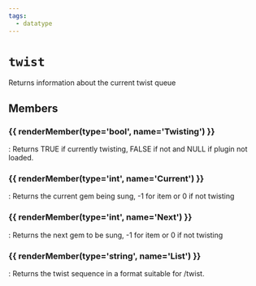 ```yaml
---
tags:
  - datatype
---
```

# `twist`

<!--dt-desc-start-->
Returns information about the current twist queue
<!--dt-desc-end-->

## Members
<!--dt-members-start-->
### {{ renderMember(type='bool', name='Twisting') }}

:   Returns TRUE if currently twisting, FALSE if not and NULL if plugin not loaded.

### {{ renderMember(type='int', name='Current') }}

:   Returns the current gem being sung, -1 for item or 0 if not twisting

### {{ renderMember(type='int', name='Next') }}

:   Returns the next gem to be sung, -1 for item or 0 if not twisting

### {{ renderMember(type='string', name='List') }}

:   Returns the twist sequence in a format suitable for /twist.

<!--dt-members-end-->

<!--dt-linkrefs-start-->
[bool]: ../macroquest/reference/data-types/datatype-bool.md
[int]: ../macroquest/reference/data-types/datatype-int.md
[string]: ../macroquest/reference/data-types/datatype-string.md
<!--dt-linkrefs-end-->
